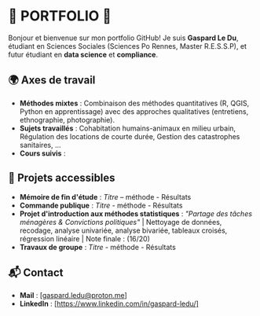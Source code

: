 # 💼 PORTFOLIO 💼

Bonjour et bienvenue sur mon portfolio GitHub!
Je suis **Gaspard Le Du**, étudiant en Sciences Sociales (Sciences Po Rennes, Master R.E.S.S.P), et futur étudiant en **data science** et **compliance**.

## 🌍 Axes de travail
- **Méthodes mixtes** : Combinaison des méthodes quantitatives (R, QGIS, Python en apprentissage) avec des approches qualitatives (entretiens, ethnographie, photographie).  
- **Sujets travaillés** : Cohabitation humains-animaux en milieu urbain, Régulation des locations de courte durée, Gestion des catastrophes sanitaires, ...
- **Cours suivis** : 

## 📂 Projets accessibles
- **Mémoire de fin d'étude** : *Titre* – méthode - Résultats
- **Commande publique** : *Titre* - méthode - Résultats
- **Projet d'introduction aux méthodes statistiques** : *"Partage des tâches ménagères & Convictions politiques"* | Nettoyage de données, recodage, analyse univariée, analyse bivariée, tableaux croisés, régression linéaire | Note finale : (16/20)
- **Travaux de groupe** : *Titre* - méthode - Résultats

## 📬 Contact
- **Mail** : [gaspard.ledu@proton.me]  
- **LinkedIn** : [https://www.linkedin.com/in/gaspard-ledu/]
